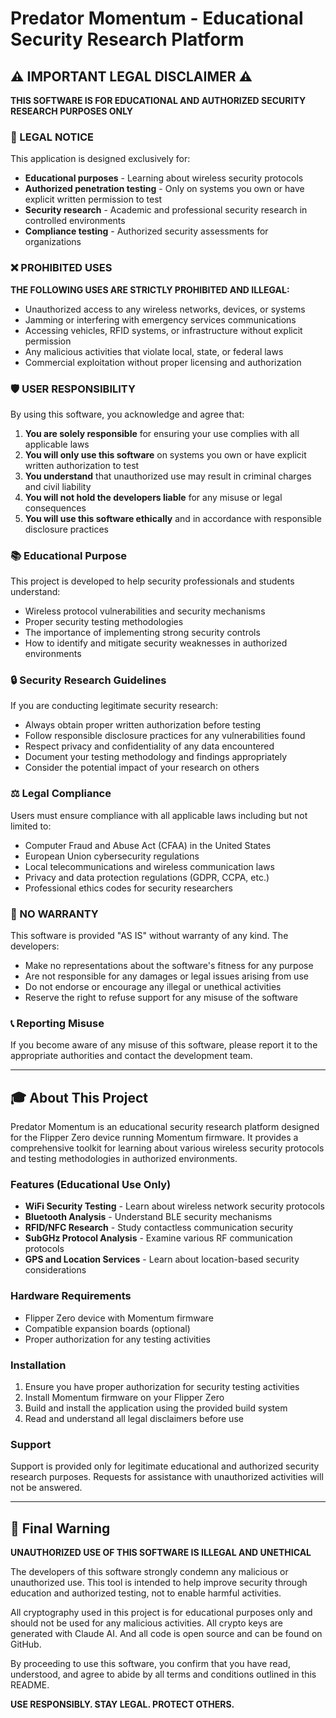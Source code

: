 # Predator Momentum - Educational Security Research Platform

## ⚠️ IMPORTANT LEGAL DISCLAIMER ⚠️

**THIS SOFTWARE IS FOR EDUCATIONAL AND AUTHORIZED SECURITY RESEARCH PURPOSES ONLY**

### 🚨 LEGAL NOTICE

This application is designed exclusively for:
- **Educational purposes** - Learning about wireless security protocols
- **Authorized penetration testing** - Only on systems you own or have explicit written permission to test
- **Security research** - Academic and professional security research in controlled environments
- **Compliance testing** - Authorized security assessments for organizations

### ❌ PROHIBITED USES

**THE FOLLOWING USES ARE STRICTLY PROHIBITED AND ILLEGAL:**
- Unauthorized access to any wireless networks, devices, or systems
- Jamming or interfering with emergency services communications
- Accessing vehicles, RFID systems, or infrastructure without explicit permission
- Any malicious activities that violate local, state, or federal laws
- Commercial exploitation without proper licensing and authorization

### 🛡️ USER RESPONSIBILITY

By using this software, you acknowledge and agree that:

1. **You are solely responsible** for ensuring your use complies with all applicable laws
2. **You will only use this software** on systems you own or have explicit written authorization to test
3. **You understand** that unauthorized use may result in criminal charges and civil liability
4. **You will not hold the developers liable** for any misuse or legal consequences
5. **You will use this software ethically** and in accordance with responsible disclosure practices

### 📚 Educational Purpose

This project is developed to help security professionals and students understand:
- Wireless protocol vulnerabilities and security mechanisms
- Proper security testing methodologies
- The importance of implementing strong security controls
- How to identify and mitigate security weaknesses in authorized environments

### 🔒 Security Research Guidelines

If you are conducting legitimate security research:
- Always obtain proper written authorization before testing
- Follow responsible disclosure practices for any vulnerabilities found
- Respect privacy and confidentiality of any data encountered
- Document your testing methodology and findings appropriately
- Consider the potential impact of your research on others

### ⚖️ Legal Compliance

Users must ensure compliance with all applicable laws including but not limited to:
- Computer Fraud and Abuse Act (CFAA) in the United States
- European Union cybersecurity regulations
- Local telecommunications and wireless communication laws
- Privacy and data protection regulations (GDPR, CCPA, etc.)
- Professional ethics codes for security researchers

### 🚫 NO WARRANTY

This software is provided "AS IS" without warranty of any kind. The developers:
- Make no representations about the software's fitness for any purpose
- Are not responsible for any damages or legal issues arising from use
- Do not endorse or encourage any illegal or unethical activities
- Reserve the right to refuse support for any misuse of the software

### 📞 Reporting Misuse

If you become aware of any misuse of this software, please report it to the appropriate authorities and contact the development team.

---

## 🎓 About This Project

Predator Momentum is an educational security research platform designed for the Flipper Zero device running Momentum firmware. It provides a comprehensive toolkit for learning about various wireless security protocols and testing methodologies in authorized environments.

### Features (Educational Use Only)

- **WiFi Security Testing** - Learn about wireless network security protocols
- **Bluetooth Analysis** - Understand BLE security mechanisms
- **RFID/NFC Research** - Study contactless communication security
- **SubGHz Protocol Analysis** - Examine various RF communication protocols
- **GPS and Location Services** - Learn about location-based security considerations

### Hardware Requirements

- Flipper Zero device with Momentum firmware
- Compatible expansion boards (optional)
- Proper authorization for any testing activities

### Installation

1. Ensure you have proper authorization for security testing activities
2. Install Momentum firmware on your Flipper Zero
3. Build and install the application using the provided build system
4. Read and understand all legal disclaimers before use

### Support

Support is provided only for legitimate educational and authorized security research purposes. Requests for assistance with unauthorized activities will not be answered.

---

## 📜 Final Warning

**UNAUTHORIZED USE OF THIS SOFTWARE IS ILLEGAL AND UNETHICAL**

The developers of this software strongly condemn any malicious or unauthorized use. This tool is intended to help improve security through education and authorized testing, not to enable harmful activities.

All cryptography used in this project is for educational purposes only and should not be used for any malicious activities. All crypto keys are generated with Claude AI. And all code is open source and can be found on GitHub.

By proceeding to use this software, you confirm that you have read, understood, and agree to abide by all terms and conditions outlined in this README.

**USE RESPONSIBLY. STAY LEGAL. PROTECT OTHERS.**
